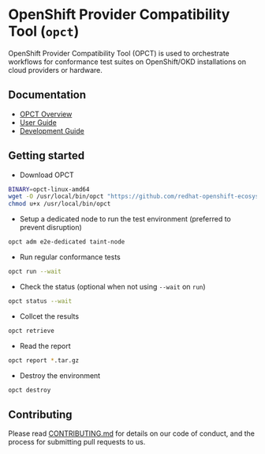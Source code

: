 # OpenShift Provider Compatibility Tool (`opct`)

OpenShift Provider Compatibility Tool (OPCT) is used to orchestrate workflows for conformance
test suites on OpenShift/OKD installations on cloud providers or hardware.

## Documentation

- [OPCT Overview](https://redhat-openshift-ecosystem.github.io/opct/)
- [User Guide](https://redhat-openshift-ecosystem.github.io/opct/user/)
- [Development Guide](https://redhat-openshift-ecosystem.github.io/opct/dev)

## Getting started

- Download OPCT

```bash
BINARY=opct-linux-amd64
wget -O /usr/local/bin/opct "https://github.com/redhat-openshift-ecosystem/opct/releases/download/latest/${BINARY}"
chmod u+x /usr/local/bin/opct
```

- Setup a dedicated node to run the test environment (preferred to prevent disruption)

```bash
opct adm e2e-dedicated taint-node
```

- Run regular conformance tests

```bash
opct run --wait
```

- Check the status (optional when not using `--wait` on `run`)

```bash
opct status --wait
```

- Collcet the results

```bash
opct retrieve
```

- Read the report

```bash
opct report *.tar.gz
```

- Destroy the environment

```bash
opct destroy
```

## Contributing

Please read [CONTRIBUTING.md](CONTRIBUTING.md) for details on our code of conduct, and the process for submitting pull requests to us.
